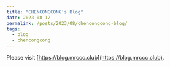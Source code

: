 ```yaml
---
title: "CHENCONGCONG's Blog"
date: 2023-08-12
permalink: /posts/2023/08/chencongcong-blog/
tags:
  - blog
  - chencongcong
---
```


Please visit [https://blog.mrccc.club](https://blog.mrccc.club).
